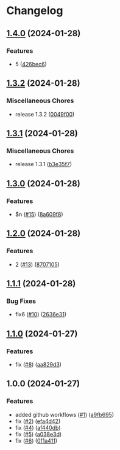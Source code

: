 # Changelog

## [1.4.0](https://github.com/ryanhanks-bestow/__a_test/compare/v1.3.2...v1.4.0) (2024-01-28)


### Features

* 5 ([426bec6](https://github.com/ryanhanks-bestow/__a_test/commit/426bec68fb99d912dee10856a67599f63a930f20))

## [1.3.2](https://github.com/ryanhanks-bestow/__a_test/compare/v1.3.1...v1.3.2) (2024-01-28)


### Miscellaneous Chores

* release 1.3.2 ([0049f00](https://github.com/ryanhanks-bestow/__a_test/commit/0049f00baf8e3ba258ed5e308571d7df44fe4e1a))

## [1.3.1](https://github.com/ryanhanks-bestow/__a_test/compare/v1.3.0...v1.3.1) (2024-01-28)


### Miscellaneous Chores

* release 1.3.1 ([b3e35f7](https://github.com/ryanhanks-bestow/__a_test/commit/b3e35f7058d2834b73034f209967b33ab141b69d))

## [1.3.0](https://github.com/ryanhanks-bestow/__a_test/compare/v1.2.0...v1.3.0) (2024-01-28)


### Features

* $n ([#15](https://github.com/ryanhanks-bestow/__a_test/issues/15)) ([8a609f8](https://github.com/ryanhanks-bestow/__a_test/commit/8a609f8a7a291d0654c185aadf9ca0b898c81dba))

## [1.2.0](https://github.com/ryanhanks-bestow/__a_test/compare/v1.1.1...v1.2.0) (2024-01-28)


### Features

* 2 ([#13](https://github.com/ryanhanks-bestow/__a_test/issues/13)) ([8707105](https://github.com/ryanhanks-bestow/__a_test/commit/8707105a7651c334b9b5f1ea394bbd324317f6b9))

## [1.1.1](https://github.com/ryanhanks-bestow/__a_test/compare/v1.1.0...v1.1.1) (2024-01-28)


### Bug Fixes

* fix6 ([#10](https://github.com/ryanhanks-bestow/__a_test/issues/10)) ([2636e31](https://github.com/ryanhanks-bestow/__a_test/commit/2636e31d6f2142adc35b94bb3c838c99757a74a0))

## [1.1.0](https://github.com/ryanhanks-bestow/__a_test/compare/v1.0.0...v1.1.0) (2024-01-27)


### Features

* fix ([#8](https://github.com/ryanhanks-bestow/__a_test/issues/8)) ([aa829d3](https://github.com/ryanhanks-bestow/__a_test/commit/aa829d338a66cc64dbdd93398d321777f65308db))

## 1.0.0 (2024-01-27)


### Features

* added github workflows ([#1](https://github.com/ryanhanks-bestow/__a_test/issues/1)) ([a9fb695](https://github.com/ryanhanks-bestow/__a_test/commit/a9fb6955286862e77c9be7e420784c10a3a7098f))
* fix ([#2](https://github.com/ryanhanks-bestow/__a_test/issues/2)) ([efa4d42](https://github.com/ryanhanks-bestow/__a_test/commit/efa4d426920f334bf7e49a5395362ff74599b489))
* fix ([#4](https://github.com/ryanhanks-bestow/__a_test/issues/4)) ([af440db](https://github.com/ryanhanks-bestow/__a_test/commit/af440dbf3022d99c6734e81daf4f330820639591))
* fix ([#5](https://github.com/ryanhanks-bestow/__a_test/issues/5)) ([a038e3d](https://github.com/ryanhanks-bestow/__a_test/commit/a038e3d1bd238f790bd6a1a9d0bc511a531928e3))
* fix ([#6](https://github.com/ryanhanks-bestow/__a_test/issues/6)) ([0f1a411](https://github.com/ryanhanks-bestow/__a_test/commit/0f1a411bafdcd66ec5bb8ef765d1f55020ddcbf5))
